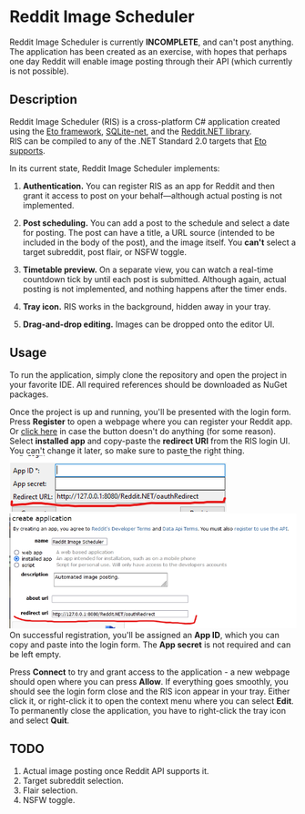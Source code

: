 # Reddit Image Scheduler

Reddit Image Scheduler is currently **INCOMPLETE**, and can't post anything. The application has been created as an exercise, with hopes that perhaps one day Reddit will enable image posting through their API (which currently is not possible).

## Description

Reddit Image Scheduler (RIS) is a cross-platform C# application created using the [Eto framework](https://github.com/picoe/Eto), [SQLite-net](https://github.com/praeclarum/sqlite-net), and the [Reddit.NET library](https://github.com/sirkris/Reddit.NET).  
RIS can be compiled to any of the .NET Standard 2.0 targets that [Eto supports](https://github.com/picoe/Eto?tab=readme-ov-file#currently-supported-targets).

In its current state, Reddit Image Scheduler implements:

1.  **Authentication.** You can register RIS as an app for Reddit and then grant it access to post on your behalf—although actual posting is not implemented.
    
2.  **Post scheduling.** You can add a post to the schedule and select a date for posting. The post can have a title, a URL source (intended to be included in the body of the post), and the image itself. You **can't** select a target subreddit, post flair, or NSFW toggle.
    
3.  **Timetable preview.** On a separate view, you can watch a real-time countdown tick by until each post is submitted. Although again, actual posting is not implemented, and nothing happens after the timer ends.
    
4.  **Tray icon.** RIS works in the background, hidden away in your tray.
    
5.  **Drag-and-drop editing.** Images can be dropped onto the editor UI.
    

## Usage

To run the application, simply clone the repository and open the project in your favorite IDE. All required references should be downloaded as NuGet packages.

Once the project is up and running, you'll be presented with the login form. Press **Register** to open a webpage where you can register your Reddit app. Or [click here](https://www.reddit.com/prefs/apps) in case the button doesn't do anything (for some reason). Select **installed app** and copy-paste the **redirect URI** from the RIS login UI. You can't change it later, so make sure to paste the right thing.  
![Login form](imgs/login_form.png)  
![Reddit app](imgs/reddit_app.png)  
On successful registration, you'll be assigned an **App ID**, which you can copy and paste into the login form. The **App secret** is not required and can be left empty.  

Press **Connect** to try and grant access to the application - a new webpage should open where you can press **Allow**. If everything goes smoothly, you should see the login form close and the RIS icon appear in your tray. Either click it, or right-click it to open the context menu where you can select **Edit**. To permanently close the application, you have to right-click the tray icon and select **Quit**.

## TODO

1.  Actual image posting once Reddit API supports it.
2.  Target subreddit selection.
3.  Flair selection.
4.  NSFW toggle.
